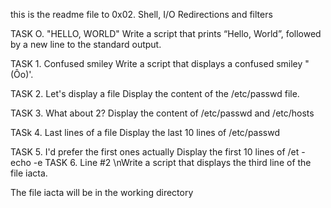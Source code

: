 this is the readme file to 0x02. Shell, I/O Redirections and filters

TASK O. "HELLO, WORLD"
Write a script that prints “Hello, World”, followed by a new line to the standard output.

TASK 1. Confused smiley
Write a script that displays a confused smiley "(Ôo)'.

TASK 2. Let's display a file
Display the content of the /etc/passwd file.

TASK 3.  What about 2?
Display the content of /etc/passwd and /etc/hosts

TASk 4. Last lines of a file
Display the last 10 lines of /etc/passwd

TASK 5. I'd prefer the first ones actually
Display the first 10 lines of /et
-echo -e TASK 6. Line \#2 \nWrite a script that displays the third line of the file iacta.



The file iacta will be in the working directory
